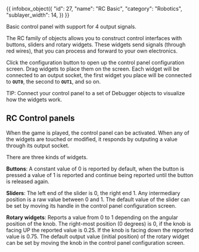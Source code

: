 {{ infobox_object({
	"id": 27,
	"name": "RC Basic",
	"category": "Robotics",
	"sublayer_width": 14,
}) }}

Basic control panel with support for 4 output signals.

The RC family of objects allows you to construct control interfaces with buttons, sliders and rotary widgets. These widgets send signals (through red wires), that you can process and forward to your own electronics.

Click the configuration button to open up the control panel configuration screen. Drag widgets to place them on the screen. Each widget will be connected to an output socket, the first widget you place will be connected to **`OUT0`**, the second to **`OUT1`**, and so on.

TIP: Connect your control panel to a set of Debugger objects to visualize how the widgets work.

## RC Control panels
When the game is played, the control panel can be activated. When any of the widgets are touched or modified, it responds by outputing a value through its output socket.

There are three kinds of widgets.

**Buttons**:
A constant value of 0 is reported by default, when the button is pressed a value of 1 is reported and continue being reported until the button is released again.

**Sliders**:
The left end of the slider is 0, the right end 1. Any intermediary position is a raw value between 0 and 1. The default value of the slider can be set by moving its handle in the control panel configuration screen.

**Rotary widgets**:
Reports a value from 0 to 1 depending on the angular position of the knob. The right-most position (0 degrees) is 0, if the knob is facing UP the reported value is 0.25. If the knob is facing down the reported value is 0.75. The default output value (initial position) of the rotary widget can be set by moving the knob in the control panel configuration screen.